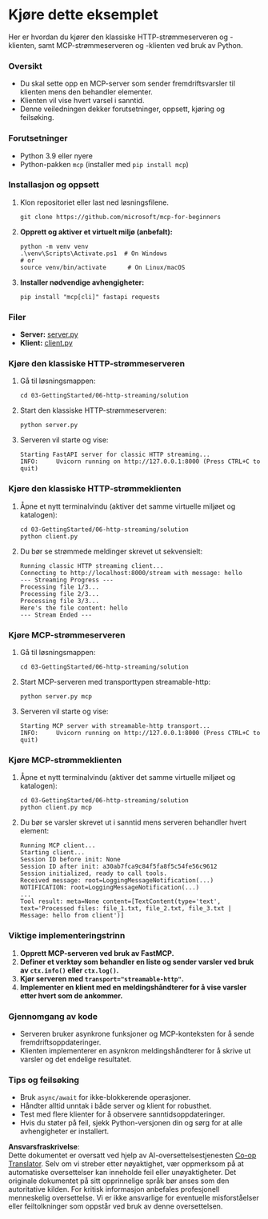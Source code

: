 <!--
CO_OP_TRANSLATOR_METADATA:
{
  "original_hash": "67ecbca6a060477ded3e13ddbeba64f7",
  "translation_date": "2025-08-18T15:50:16+00:00",
  "source_file": "03-GettingStarted/06-http-streaming/solution/python/README.md",
  "language_code": "no"
}
-->
# Kjøre dette eksemplet

Her er hvordan du kjører den klassiske HTTP-strømmeserveren og -klienten, samt MCP-strømmeserveren og -klienten ved bruk av Python.

### Oversikt

- Du skal sette opp en MCP-server som sender fremdriftsvarsler til klienten mens den behandler elementer.
- Klienten vil vise hvert varsel i sanntid.
- Denne veiledningen dekker forutsetninger, oppsett, kjøring og feilsøking.

### Forutsetninger

- Python 3.9 eller nyere
- Python-pakken `mcp` (installer med `pip install mcp`)

### Installasjon og oppsett

1. Klon repositoriet eller last ned løsningsfilene.

   ```pwsh
   git clone https://github.com/microsoft/mcp-for-beginners
   ```

1. **Opprett og aktiver et virtuelt miljø (anbefalt):**

   ```pwsh
   python -m venv venv
   .\venv\Scripts\Activate.ps1  # On Windows
   # or
   source venv/bin/activate      # On Linux/macOS
   ```

1. **Installer nødvendige avhengigheter:**

   ```pwsh
   pip install "mcp[cli]" fastapi requests
   ```

### Filer

- **Server:** [server.py](../../../../../../03-GettingStarted/06-http-streaming/solution/python/server.py)
- **Klient:** [client.py](../../../../../../03-GettingStarted/06-http-streaming/solution/python/client.py)

### Kjøre den klassiske HTTP-strømmeserveren

1. Gå til løsningsmappen:

   ```pwsh
   cd 03-GettingStarted/06-http-streaming/solution
   ```

2. Start den klassiske HTTP-strømmeserveren:

   ```pwsh
   python server.py
   ```

3. Serveren vil starte og vise:

   ```
   Starting FastAPI server for classic HTTP streaming...
   INFO:     Uvicorn running on http://127.0.0.1:8000 (Press CTRL+C to quit)
   ```

### Kjøre den klassiske HTTP-strømmeklienten

1. Åpne et nytt terminalvindu (aktiver det samme virtuelle miljøet og katalogen):

   ```pwsh
   cd 03-GettingStarted/06-http-streaming/solution
   python client.py
   ```

2. Du bør se strømmede meldinger skrevet ut sekvensielt:

   ```text
   Running classic HTTP streaming client...
   Connecting to http://localhost:8000/stream with message: hello
   --- Streaming Progress ---
   Processing file 1/3...
   Processing file 2/3...
   Processing file 3/3...
   Here's the file content: hello
   --- Stream Ended ---
   ```

### Kjøre MCP-strømmeserveren

1. Gå til løsningsmappen:
   ```pwsh
   cd 03-GettingStarted/06-http-streaming/solution
   ```
2. Start MCP-serveren med transporttypen streamable-http:
   ```pwsh
   python server.py mcp
   ```
3. Serveren vil starte og vise:
   ```
   Starting MCP server with streamable-http transport...
   INFO:     Uvicorn running on http://127.0.0.1:8000 (Press CTRL+C to quit)
   ```

### Kjøre MCP-strømmeklienten

1. Åpne et nytt terminalvindu (aktiver det samme virtuelle miljøet og katalogen):
   ```pwsh
   cd 03-GettingStarted/06-http-streaming/solution
   python client.py mcp
   ```
2. Du bør se varsler skrevet ut i sanntid mens serveren behandler hvert element:
   ```
   Running MCP client...
   Starting client...
   Session ID before init: None
   Session ID after init: a30ab7fca9c84f5fa8f5c54fe56c9612
   Session initialized, ready to call tools.
   Received message: root=LoggingMessageNotification(...)
   NOTIFICATION: root=LoggingMessageNotification(...)
   ...
   Tool result: meta=None content=[TextContent(type='text', text='Processed files: file_1.txt, file_2.txt, file_3.txt | Message: hello from client')]
   ```

### Viktige implementeringstrinn

1. **Opprett MCP-serveren ved bruk av FastMCP.**
2. **Definer et verktøy som behandler en liste og sender varsler ved bruk av `ctx.info()` eller `ctx.log()`.**
3. **Kjør serveren med `transport="streamable-http"`.**
4. **Implementer en klient med en meldingshåndterer for å vise varsler etter hvert som de ankommer.**

### Gjennomgang av kode
- Serveren bruker asynkrone funksjoner og MCP-konteksten for å sende fremdriftsoppdateringer.
- Klienten implementerer en asynkron meldingshåndterer for å skrive ut varsler og det endelige resultatet.

### Tips og feilsøking

- Bruk `async/await` for ikke-blokkerende operasjoner.
- Håndter alltid unntak i både server og klient for robusthet.
- Test med flere klienter for å observere sanntidsoppdateringer.
- Hvis du støter på feil, sjekk Python-versjonen din og sørg for at alle avhengigheter er installert.

**Ansvarsfraskrivelse**:  
Dette dokumentet er oversatt ved hjelp av AI-oversettelsestjenesten [Co-op Translator](https://github.com/Azure/co-op-translator). Selv om vi streber etter nøyaktighet, vær oppmerksom på at automatiske oversettelser kan inneholde feil eller unøyaktigheter. Det originale dokumentet på sitt opprinnelige språk bør anses som den autoritative kilden. For kritisk informasjon anbefales profesjonell menneskelig oversettelse. Vi er ikke ansvarlige for eventuelle misforståelser eller feiltolkninger som oppstår ved bruk av denne oversettelsen.